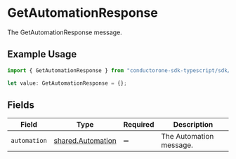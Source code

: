 # GetAutomationResponse

The GetAutomationResponse message.

## Example Usage

```typescript
import { GetAutomationResponse } from "conductorone-sdk-typescript/sdk/models/shared";

let value: GetAutomationResponse = {};
```

## Fields

| Field                                                         | Type                                                          | Required                                                      | Description                                                   |
| ------------------------------------------------------------- | ------------------------------------------------------------- | ------------------------------------------------------------- | ------------------------------------------------------------- |
| `automation`                                                  | [shared.Automation](../../../sdk/models/shared/automation.md) | :heavy_minus_sign:                                            | The Automation message.                                       |